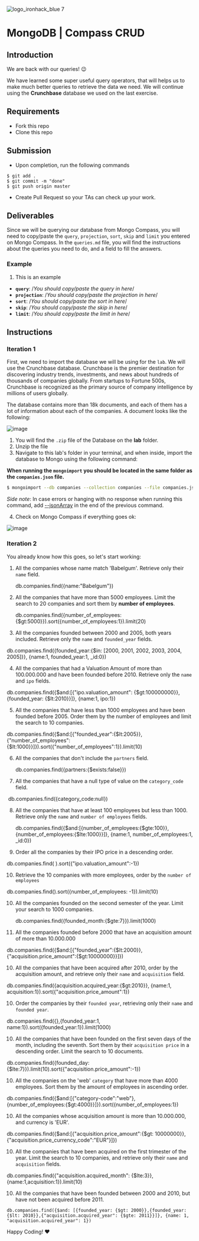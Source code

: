 ![logo_ironhack_blue 7](https://user-images.githubusercontent.com/23629340/40541063-a07a0a8a-601a-11e8-91b5-2f13e4e6b441.png)

# MongoDB | Compass CRUD

## Introduction

We are back with our queries! :wink:

We have learned some super useful query operators, that will helps us to make much better queries to retrieve the data we need. We will continue using the **Crunchbase** database we used on the last exercise.

## Requirements

- Fork this repo
- Clone this repo

## Submission

- Upon completion, run the following commands

```
$ git add .
$ git commit -m "done"
$ git push origin master
```

- Create Pull Request so your TAs can check up your work.

## Deliverables

Since we will be querying our database from Mongo Compass, you will need to copy/paste the `query`, `projection`, `sort`, `skip` and `limit` you entered on Mongo Compass. In the `queries.md` file, you will find the instructions about the queries you need to do, and a field to fill the answers.

### Example

1. This is an example

- **`query`**: /_You should copy/paste the query in here_/
- **`projection`**: /_You should copy/paste the projection in here_/
- **`sort`**: /_You should copy/paste the sort in here_/
- **`skip`**: /_You should copy/paste the skip in here_/
- **`limit`**: /_You should copy/paste the limit in here_/

## Instructions

### Iteration 1

First, we need to import the database we will be using for the `lab`. We will use the Crunchbase database. Crunchbase is the premier destination for discovering industry trends, investments, and news about hundreds of thousands of companies globally. From startups to Fortune 500s, Crunchbase is recognized as the primary source of company intelligence by millions of users globally.

The database contains more than 18k documents, and each of them has a lot of information about each of the companies. A document looks like the following:

![image](https://user-images.githubusercontent.com/23629340/36494916-d6db1770-1733-11e8-903e-5119b3c1b688.png)

1. You will find the `.zip` file of the Database on the **lab** folder.
2. Unzip the file
3. Navigate to this lab's folder in your terminal, and when inside, import the database to Mongo using the following command:

__When running the `mongoimport` you should be located in the same folder as the `companies.json` file.__

```bash
$ mongoimport --db companies --collection companies --file companies.json
```

_Side note_: In case errors or hanging with no response when running this command, add [--jsonArray](https://docs.mongodb.com/manual/reference/program/mongoimport/#cmdoption-mongoimport-jsonarray) in the end of the previous command.

4. Check on Mongo Compass if everything goes ok:

![image](https://user-images.githubusercontent.com/23629340/36534191-1f1bc5ec-17c6-11e8-9463-4945679b98c0.png)

### Iteration 2

You already know how this goes, so let's start working:

1. All the companies whose name match 'Babelgum'. Retrieve only their `name` field.

   db.companies.find({name:"Babelgum"})

2. All the companies that have more than 5000 employees. Limit the search to 20 companies and sort them by **number of employees**.

   db.companies.find({number_of_employees: {$gt:5000}}).sort({number_of_employees:1}).limit(20)

3. All the companies founded between 2000 and 2005, both years included. Retrieve only the `name` and `founded_year` fields.

db.companies.find({founded_year:{$in: [2000, 2001, 2002, 2003, 2004, 2005]}}, {name:1, founded_year:1, _id:0})

4. All the companies that had a Valuation Amount of more than 100.000.000 and have been founded before 2010. Retrieve only the `name` and `ipo` fields.

db.companies.find({$and:[{"ipo.valuation_amount": {$gt:100000000}}, {founded_year: {$lt:2010}}]}, {name:1, ipo:1})

5. All the companies that have less than 1000 employees and have been founded before 2005. Order them by the number of employees and limit the search to 10 companies.

db.companies.find({$and:[{"founded_year":{$lt:2005}},{"number_of_employees":{$lt:1000}}]}).sort({"number_of_employees":1}).limit(10)



6. All the companies that don't include the `partners` field.

   db.companies.find({partners:{$exists:false}})

7. All the companies that have a null type of value on the `category_code` field.

​      db.companies.find({category_code:null})

8. All the companies that have at least 100 employees but less than 1000. Retrieve only the `name` and `number of employees` fields.

   db.companies.find({$and:[{number_of_employees:{$gte:100}}, {number_of_employees:{$lte:1000}}]}, {name:1, number_of_employees:1, _id:0})

9. Order all the companies by their IPO price in a descending order.

db.companies.find( ).sort({"ipo.valuation_amount":-1})

10. Retrieve the 10 companies with more employees, order by the `number of employees`

db.companies.find().sort({number_of_employees: -1}).limit(10)

10. All the companies founded on the second semester of the year. Limit your search to 1000 companies.

    db.companies.find({founded_month:{$gte:7}}).limit(1000)



10. All the companies founded before 2000 that have an acquisition amount of more than 10.000.000

db.companies.find({$and:[{"founded_year":{$lt:2000}}, {"acquisition.price_amount":{$gt:10000000}}]})

10. All the companies that have been acquired after 2010, order by the acquisition amount, and retrieve only their `name` and `acquisition` field.

db.companies.find({acquisition.acquired_year:{$gt:2010}}, {name:1, acquisition:1}).sort({"acquisition.price_amount":1})



10. Order the companies by their `founded year`, retrieving only their `name` and `founded year`.

db.companies.find({},{founded_year:1, name:1}).sort({founded_year:1}).limit(1000)

10. All the companies that have been founded on the first seven days of the month, including the seventh. Sort them by their `acquisition price` in a descending order. Limit the search to 10 documents.

db.companies.find({founded_day: {$lte:7}}).limit(10).sort({"acquisition.price_amount":-1})



10. All the companies on the 'web' `category` that have more than 4000 employees. Sort them by the amount of employees in ascending order.

db.companies.find({$and:[{"category-code":"web"}, {number_of_employees:{$gt:4000}}]}).sort({number_of_employees:1})



10. All the companies whose acquisition amount is more than 10.000.000, and currency is 'EUR'.

db.companies.find({$and:[{"acquisition.price_amount":{$gt: 10000000}}, {"acquisition.price_currency_code":"EUR"}]})



10. All the companies that have been acquired on the first trimester of the year. Limit the search to 10 companies, and retrieve only their `name` and `acquisition` fields.

db.companies.find({"acquisition.acquired_month": {$lte:3}}, {name:1,acquisition:1}).limit(10)



10. All the companies that have been founded between 2000 and 2010, but have not been acquired before 2011.

```
db.companies.find({$and: [{founded_year: {$gt: 2000}},{founded_year: {$lt: 2010}},{"acquisition.acquired_year": {$gte: 2011}}]}, {name: 1, "acquisition.acquired_year": 1})
```



Happy Coding! :heart:
